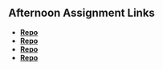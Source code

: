 ## Afternoon Assignment Links

* **[Repo](https://github.com/AndrewAllison2/coolsite)**
* **[Repo](https://github.com/AndrewAllison2/CloneSite)**
* **[Repo](https://github.com/AndrewAllison2/partnerclone)**
* **[Repo](https://github.com/AndrewAllison2/<ASSIGNMENT_REPO>)**
